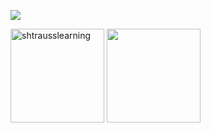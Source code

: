 ![](https://i.imgur.com/tPQYo8K.png)

<img align="center" height="150em" src="https://github-readme-streak-stats.herokuapp.com/?user=shtrausslearning&theme=tokyonight" alt="shtrausslearning"/>

<a href="https://github.com/anuraghazra/github-readme-stats">
  <img align="center", height="150em" src="https://github-readme-stats.anuraghazra1.vercel.app/api/top-langs/?username=shtrausslearning&layout=compact&theme=tokyonight" />
</a>
